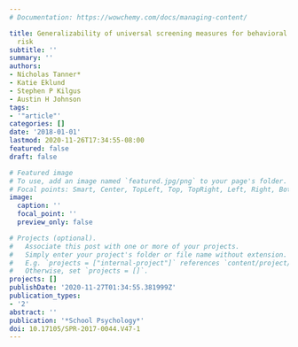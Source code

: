 ```yaml
---
# Documentation: https://wowchemy.com/docs/managing-content/

title: Generalizability of universal screening measures for behavioral and emotional
  risk
subtitle: ''
summary: ''
authors:
- Nicholas Tanner*
- Katie Eklund
- Stephen P Kilgus
- Austin H Johnson
tags:
- '"article"'
categories: []
date: '2018-01-01'
lastmod: 2020-11-26T17:34:55-08:00
featured: false
draft: false

# Featured image
# To use, add an image named `featured.jpg/png` to your page's folder.
# Focal points: Smart, Center, TopLeft, Top, TopRight, Left, Right, BottomLeft, Bottom, BottomRight.
image:
  caption: ''
  focal_point: ''
  preview_only: false

# Projects (optional).
#   Associate this post with one or more of your projects.
#   Simply enter your project's folder or file name without extension.
#   E.g. `projects = ["internal-project"]` references `content/project/deep-learning/index.md`.
#   Otherwise, set `projects = []`.
projects: []
publishDate: '2020-11-27T01:34:55.381999Z'
publication_types:
- '2'
abstract: ''
publication: '*School Psychology*'
doi: 10.17105/SPR-2017-0044.V47-1
---
```

